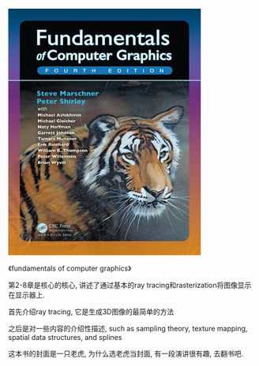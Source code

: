 ![](cover.jpeg)

《fundamentals of computer graphics》

第2-8章是核心的核心, 讲述了通过基本的ray tracing和rasterization将图像显示在显示器上.

首先介绍ray tracing, 它是生成3D图像的最简单的方法

之后是对一些内容的介绍性描述, such as sampling theory, texture mapping, spatial data structures, and splines

这本书的封面是一只老虎, 为什么选老虎当封面, 有一段演讲很有趣, 去翻书吧.